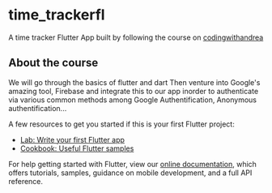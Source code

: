 # time_trackerfl

A time tracker Flutter App built by following the course on [codingwithandrea](https://courses.codewithandrea.com/courses/1330803/lectures/30572001)

## About the course

We will go through the basics of flutter and dart
Then venture into Google's amazing tool, Firebase and integrate this to our app
inorder to authenticate via various common methods among Google Authentification, Anonymous authentification...

A few resources to get you started if this is your first Flutter project:

- [Lab: Write your first Flutter app](https://flutter.dev/docs/get-started/codelab)
- [Cookbook: Useful Flutter samples](https://flutter.dev/docs/cookbook)

For help getting started with Flutter, view our
[online documentation](https://flutter.dev/docs), which offers tutorials,
samples, guidance on mobile development, and a full API reference.
